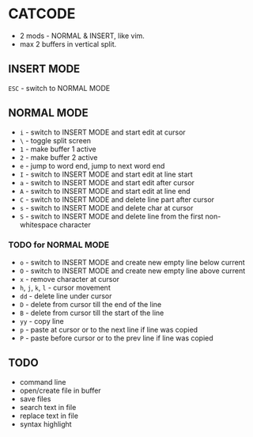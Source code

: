 # CATCODE

- 2 mods - NORMAL & INSERT, like vim.
- max 2 buffers in vertical split.

## INSERT MODE

`ESC` - switch to NORMAL MODE

## NORMAL MODE

- `i` - switch to INSERT MODE and start edit at cursor
- `\` - toggle split screen
- `1` - make buffer 1 active
- `2` - make buffer 2 active
- `e` - jump to word end, jump to next word end
- `I` - switch to INSERT MODE and start edit at line start
- `a` - switch to INSERT MODE and start edit after cursor
- `A` - switch to INSERT MODE and start edit at line end
- `C` - switch to INSERT MODE and delete line part after cursor
- `s` - switch to INSERT MODE and delete char at cursor
- `S` - switch to INSERT MODE and delete line from the first non-whitespace character

### TODO for NORMAL MODE

- `o` - switch to INSERT MODE and create new empty line below current
- `O` - switch to INSERT MODE and create new empty line above current
- `x` - remove character at cursor
- `h`, `j`, `k`, `l` - cursor movement
- `dd` - delete line under cursor
- `D` - delete from cursor till the end of the line
- `B` - delete from cursor till the start of the line
- `yy` - copy line
- `p` - paste at cursor or to the next line if line was copied
- `P` - paste before cursor or to the prev line if line was copied

## TODO

- command line
- open/create file in buffer
- save files
- search text in file
- replace text in file
- syntax highlight
